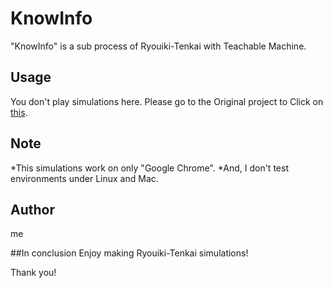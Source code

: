 # KnowInfo

"KnowInfo" is a sub process of Ryouiki-Tenkai with Teachable Machine.

## Usage

You don't play simulations here.
Please go to the Original project to Click on [this](https://github.com/KoyanagiT/Ryouiki_tenkai).

## Note

*This simulations work on only "Google Chrome".
*And, I don't test environments under Linux and Mac.

## Author

me

##In conclusion
Enjoy making Ryouiki-Tenkai simulations!

Thank you!
